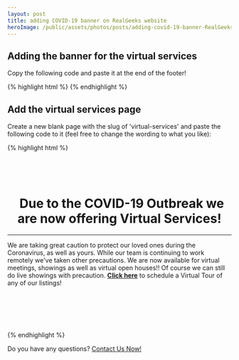 ```yaml
---
layout: post
title: adding COVID-19 banner on RealGeeks website
heroImage: /public/assets/photos/posts/adding-covid-19-banner-RealGeeks-website/covid-19-banner-min.png
---
```


<h2>Adding the banner for the virtual services</h2>
<p>Copy the following code and paste it at the end of the footer!</p>
{% highlight html %}
<style>.miranda-wrapper{margin-top:50px;}nav.top-nav{top:50px !important;}.alert-banner{position:fixed; height:50px; background:#000000; width:100%; top:0; text-align:center; z-index:100;}.alert-banner a.info { background-color: #c61130; color:#fff; font-size: 24px; padding: 8px 30px; border-radius:4px; border:none; box-shadow: 0 2px 7px -4px #000; margin:0 20px; width:220px; height:43px;} .alert-banner a.info:focus { background-color: #c61130; border:none; } .alert-banner a.info:hover { background-color: #CC1433; color: #fff; transform: scale(1.1); transition: all ease 500ms;} .alert-banner p {font-size:18px; color:#fff; margin-top:10px;}.alert-banner a {color:#fff; text-decoration:underline; font-weight:bold; font-size:18px; padding:0 10px;}.alert-banner a:hover {color:#e6e6e6;}@media only screen and (max-width: 46em) and (min-width: 450px) {nav.top-nav{top:60px !important;}}@media only screen and (max-width: 46em){.miranda-wrapper{margin-top:0;}.alert-banner{height:60px;position:relative;padding-top: 5px;}.alert-banner p {font-size:18px; line-height:1.2; margin-top:5px;}}@media only screen and (max-width: 450px){nav.top-nav{top:0 !important;}}</style>
<script>// <![CDATA[
document.addEventListener("DOMContentLoaded", function(event) {

$bannertext = ' <div class="alert-banner"><p><i style="padding-right:10px;" class="fa fa-exclamation-triangle"></i> Due to the COVID-19 Outbreak we are now offering Virtual Services! <a href="/virtual-services/">Learn&nbsp;More</a></p></div> ';

$('.miranda-wrapper').before($bannertext);
});
// ]]></script>
{% endhighlight %}


<h2>Add the virtual services page</h2>
<p>Create a new blank page with the slug of 'virtual-services' and paste the following code to it (feel free to change the wording to what you like):</p>

{% highlight html %}
<div style="margin-top: 100px; margin-bottom: 100px;">
<h1 style="text-align: center;"><span class="fa fa-exclamation-triangle" style="padding-right: 10px;"></span> Due to the COVID-19 Outbreak we are now offering Virtual&nbsp;Services!</h1>
<hr>
<p>We are taking great caution to protect our loved ones during the Coronavirus, as well as yours. While our team is continuing to work remotely we've taken other precautions. We are now available for virtual meetings, showings as well as virtual open houses!! Of course we can still do live showings with precaution. <strong><a class="popup" href="/member/contact/" data-property="VIRTUAL SERVICES">Click here</a></strong> to schedule a Virtual Tour of any of our listings!</p>
</div>
{% endhighlight %}

<p>Do you have any questions? <a href="/contact-rauof/">Contact Us Now!</a></p>
